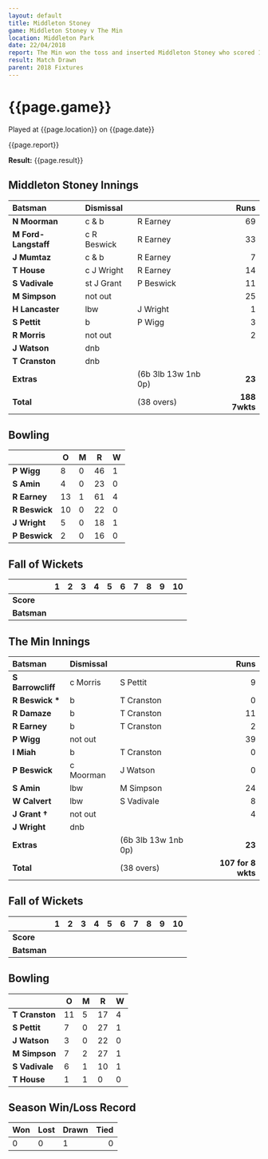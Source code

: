 ```yaml
---
layout: default
title: Middleton Stoney
game: Middleton Stoney v The Min
location: Middleton Park
date: 22/04/2018
report: The Min won the toss and inserted Middleton Stoney who scored 188-7. The Min replied with 107-8 when time ran out
result: Match Drawn
parent: 2018 Fixtures
---
```


# {{page.game}}

Played at {{page.location}} on {{page.date}}

{{page.report}}

**Result:** {{page.result}}

## Middleton Stoney Innings

| Batsman | Dismissal | | Runs |
|:---|:---|---|---:|
| **N Moorman** | c & b  | R Earney | 69 |
| **M Ford-Langstaff** | c R Beswick | R Earney | 33 |
| **J Mumtaz** | c & b  | R Earney | 7 |
| **T House** | c J Wright | R Earney | 14 |
| **S Vadivale** | st J Grant | P Beswick | 11 |
| **M Simpson** | not out |  | 25 |
| **H Lancaster** | lbw | J Wright | 1 |
| **S Pettit** | b | P Wigg | 3 |
| **R Morris** | not out |  | 2 |
| **J Watson** | dnb |  |  |
| **T Cranston** | dnb |  |  |
| **Extras** | | (6b 3lb 13w 1nb 0p) | **23** |
| **Total** | | (38 overs) | **188 7wkts** |

## Bowling

| | O   | M | R  | W |
|---|---|---|---|---|
| **P Wigg** | 8 | 0 | 46 | 1 |
| **S Amin** | 4 | 0 | 23 | 0 |
| **R Earney** | 13 | 1 | 61 | 4 |
| **R Beswick** | 10 | 0 | 22 | 0 |
| **J Wright** | 5 | 0 | 18 | 1 |
| **P Beswick** | 2 | 0 | 16 | 0 |

## Fall of Wickets

| | **1** | **2** | **3** | **4** | **5** | **6** | **7** | **8** | **9** | **10** |
|---|---|---|---|---|---|---|---|---|---|---|
| **Score** |  |  |  |  |  |  |  |  |  |  |
| **Batsman** |  |  |  |  |  |  |  |  |  |  |

## The Min Innings

| Batsman | Dismissal | | Runs |
|:---|:---|---|---:|
| **S Barrowcliff** | c Morris | S Pettit | 9 |
| **R Beswick &#42;** | b | T Cranston | 0 |
| **R Damaze** | b | T Cranston | 11 |
| **R Earney** | b | T Cranston | 2 |
| **P Wigg** | not out |  | 39 |
| **I Miah** | b | T Cranston | 0 |
| **P Beswick** | c Moorman | J Watson | 0 |
| **S Amin** | lbw | M Simpson | 24 |
| **W Calvert** | lbw | S Vadivale | 8 |
| **J Grant &#8224;** | not out |  | 4 |
| **J Wright** | dnb |  |  |
| **Extras** | | (6b 3lb 13w 1nb 0p) | **23** |
| **Total** | | (38 overs) | **107 for 8 wkts** |

## Fall of Wickets

| | **1** | **2** | **3** | **4** | **5** | **6** | **7** | **8** | **9** | **10** |
|---|---|---|---|---|---|---|---|---|---|---|
| **Score** |  |  |  |  |  |  |  |  |  |  |
| **Batsman** |  |  |  |  |  |  |  |  |  |  |

## Bowling

| | O   | M | R  | W |
|---|---|---|---|---|
| **T Cranston** | 11 | 5 | 17 | 4 |
| **S Pettit** | 7 | 0 | 27 | 1 |
| **J Watson** | 3 | 0 | 22 | 0 |
| **M Simpson** | 7 | 2 | 27 | 1 |
| **S Vadivale** | 6 | 1 | 10 | 1 |
| **T House** | 1 | 1 | 0 | 0 |

## Season Win/Loss Record

| Won | Lost | Drawn | Tied |
|:---|:---|---|---:|
| 0 | 0 | 1 | 0 |
